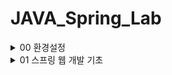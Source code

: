 # JAVA_Spring_Lab


<details>
<summary>00 환경설정</summary>
<div markdown="1">

## 프로젝트 생성
### - start.spring.io
여기 사이트에서 프로젝트를 빌드 할 수 있다. 
### - MAVEN vs Gradle ??
전체적인 빌드시스템 혹은 프로젝트 관리 방식을 말한다. 라이브러리를 어떻게 긁어와 관리할 것인지
라이프 사이클을 어떻게 설정하는지의 차이가 정해진다. 현재는 Gradle을 많이 사용하는 추세임 훨 빠르고 최신기술이다.
### - Spring Web, Thymeleaf
각자는 우리가 기본적으로 사용하게 될 라이브러리. 프로젝트를 생성할 때 dependencies를 선택하여 라이브러리를 긁어올 수 있다.
## 라이브러리 살펴보기
우리가 긁어온 라이브러리는 Spring Web, Thymeleaf 하지만 Externel Libraries를 살펴보면 훨씬 많은 양의 라이브러리들이 임포트 되어 있는 것을 확인할 수 있다.
이는 우리가 긁어온 라이브러리들이 구동되기 위해 의존하는 라이브러리들로 Gradle 방식이 의존하는 모든 라이브러리들을 관리하는 모습을 보인다.
## View 환경설정
고객의 요청을 수행하여 화면을 보이는 데에는 3가지 방식이 있다.
### 1. static
적어놓은 html을 별도의 작업 없이 웹서버가 요청한 쪽으로 넘겨준다.
### 2. Template MVC
http 리퀘스트 도착하면 스프링 부트 프로젝트의 내장 서버인 톰캣 서버가 컨트롤러 속 @GetMapping 어노테이션을 뒤지면서 요청한 url이랑 매핑되는 메소드를 찾는다.
이어 해당 메소드가 실행되고 메소드는 View Resolver에게 html 파일 이름과 모델을 보낸다. View Resolver는 템플릿 엔진을 이용, 해당 html 파일에서 모델등의 값과 함께 html 파일을 렌더링하고 요청한 쪽으로 반환하다.
우리의 실습에서 import한 Thymeleaf가 템플릿 엔진임
### 3. API
http 리퀘스트를 받고 메소드를 찾아가지만 @ResponseBody 라는 어노테이션을 사용. 렌더링이나 html 파일을 뿌리는 것이 아닌 Body부를 직접 넘겨주는 방식이다.

## 빌드하고 실행하기
https://dev-gorany.tistory.com/281
</div>
</details>

<details>
<summary>01 스프링 웹 개발 기초</summary>
<div markdown="1">

## 정적 컨텐츠
이전에 00 환경설정에서 설명했던 것처럼 http 요청에 반응하여 html 파일을 그냥 뿌려주는 방식이다. 다만 주의 할 점은 스프링 부트 속 톰 캣 서버에 요청이 오게 되면 바로 resources의 static으로 찾아가지 않고 먼저 컨트롤러를 뒤진다.
컨트롤러를 찾지 못하고 매핑된 메소드를 찾지 못하면 static에서 html파일을 찾는 것이다.
순서가 후위임을 기억하자.

![img.png](img.png)
## MVC와 템플릿 엔진
mvc패턴은 디자인 패턴 중 하나를 말한다. Model, View, Controller의 약자로 프로젝트의 구성 요소를 세가지의 역할로 구분한 패턴이다.
![img_1.png](img_1.png)
사용자가 controller를 조작하면 컨트롤러는 model을 통해서 데이터를 가져오고 그 정보를 바탕으로 시각적인 표현을 담당하는 View를 제어해서 사용자에게 전달함

### Model
애플리케이션의 정보 데이터를 나타낸다. 데이터베이스, 처음의 정의하는 상수, 초기화값, 변수 등을 뜻함
사용자가 편집하길 원하는 모든 데이터를 다룰 수 있어야 하며 뷰나 컨트롤러에 대해서 어떤 정보도 알지 못하게 설계함으로써 객체의 응집성을 지켜야한다.
### View
사용자 인터페이스 요소들을 나타낸다. 즉 데이터 및 객체의 입력, 그리고 보여주는 출력만을 담당
모델이 가지고 있는 정보를 따로 저장하는게 아닌 받아서 화면에 적절한 방식으로 뿌리는 역할만을 수행!
### Controller
데이터와 사용자 인터페이스 요소들을 잇는 다리 역할을 한다. 여러 이벤트들을 처리하는 부분을 뜻한 다는 것
컨트롤러는 둘 사이를 중재하기에 모델이나 뷰등에 대해서 알고 있어야 하는 점이 다른 요소들과 다른 점이다.
### 템플릿, 템플릿 엔진
![img_2.png](img_2.png)
요청이 들어오면 내장 톰캣 서버에서 컨트롤러의 메소드를 뒤지고 같은 이름으로 매핑된 메소드를 찾는다. ViewResolver에게 메소드의 반환값을 전달하고 ViewResolver는 템플릿 엔진 처리를 마치고 HTML파일을 반환하는 방식
## API
@ResponseBody 어노테이션을 컨트롤러 안에 있는 메소드에 붙여주게 되면 해당메소드는 동작할 때 ViewResolver를 사용하지 않는다.
대신에 HTTP의 Body에 문자 내용을 직접 반환한다.
즉 http 요청에 응답하여 반환하는 response의 바디를 직접 쓰는 것
![img_3.png](img_3.png)
그림처럼 ViewResolver대신에 HttpMessageConverter가 작동하게 되고 문자의 처리는 String Converter, 객체의 처리는 JsonConverter가 작동하게 된다. 

</div>
</details>

